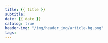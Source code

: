 ```yaml
---
title: {{ title }}
subtitle:
date: {{ date }}
catalog: true
header-img: "/img/header_img/article-bg.png"
tags:
---
```

